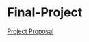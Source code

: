 # Final-Project

[Project Proposal](https://github.com/smschorn/Final-Project/blob/master/Project_4.docx?raw=true)
